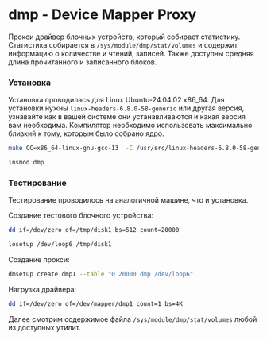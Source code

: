# dmp - Device Mapper Proxy
Прокси драйвер блочных устройств, который собирает статистику.
Статистика собирается в `/sys/module/dmp/stat/volumes` и содержит информацию о количестве и чтений, записей. 
Также доступны средняя длина прочитанного и записанного блоков.


### Установка 
Установка проводилась для Linux Ubuntu-24.04.02 x86_64.
Для установки нужны `linux-headers-6.8.0-58-generic` или другая версия, 
узнавайте как в вашей системе они устанавливаются и какая версия вам необходима.
Компилятор необходимо использовать максимально близкий к тому, которым было собрано ядро.

```bash
make CC=x86_64-linux-gnu-gcc-13  -C /usr/src/linux-headers-6.8.0-58-generic M=`pwd` modules
```
```bash
insmod dmp
```

### Тестирование
Тестирование проводилось на аналогичной машине, что и установка.

Создание тестового блочного устройства:
```bash
dd if=/dev/zero of=/tmp/disk1 bs=512 count=20000
```
```bash
losetup /dev/loop6 /tmp/disk1
```
Создание прокси:
```bash
dmsetup create dmp1 --table "0 20000 dmp /dev/loop6"
```
Нагрузка драйвера:
```bash
dd if=/dev/zero of=/dev/mapper/dmp1 count=1 bs=4K
```
Далее смотрим содержимое файла `/sys/module/dmp/stat/volumes` любой из доступных утилит.
